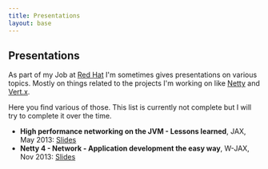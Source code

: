 ```yaml
---
title: Presentations
layout: base
---
```


## Presentations

As part of my Job at [Red Hat](http://www.redhat.com) I'm sometimes gives presentations on various topics. Mostly on things related to the projects I'm working on like [Netty](http://netty.io) and [Vert.x](http://vertx.io).

Here you find various of those. This list is currently not complete but I will try to complete it over the time.

  * __High performance networking on the JVM - Lessons learned__, JAX, May 2013:  [Slides](/presentations/2013-jax-networking-on-jvm)
  * __Netty 4 - Network - Application development the easy way__, W-JAX, Nov 2013:  [Slides](/presentations/2013-wjax-netty)

